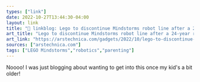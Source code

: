 ```yaml
---
types: ["link"]
date: 2022-10-27T13:44:30-04:00
layout: link
title: "🔗 linkblog: Lego to discontinue Mindstorms robot line after a 24-year run | Ars Technica'"
art_title: "Lego to discontinue Mindstorms robot line after a 24-year run | Ars Technica"
art_link: "https://arstechnica.com/gadgets/2022/10/lego-to-discontinue-mindstorms-robot-line-after-a-24-year-run/"
sources: ["arstechnica.com"]
tags: ["LEGO Mindstorms","robotics","parenting"]
---
```

Noooo! I was just blogging about wanting to get into this once my kid's a bit older!
 

